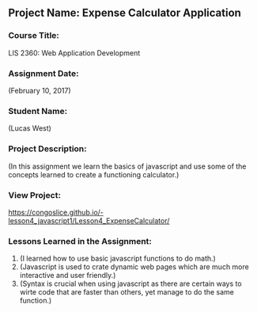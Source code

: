 ## Project Name:  Expense Calculator Application

### Course Title:
LIS 2360:  Web Application Development

### Assignment Date:  
(February 10, 2017)

### Student Name:  
(Lucas West)

### Project Description:
(In this assignment we learn the basics of javascript and use some of the concepts learned to create a functioning calculator.)

### View Project:
https://congoslice.github.io/-lesson4_javascript1/Lesson4_ExpenseCalculator/

### Lessons Learned in the Assignment:
1. (I learned how to use basic javascript functions to do math.)
2. (Javascript is used to crate dynamic web pages which are much more interactive and user friendly.)
3. (Syntax is crucial when using javascript as there are certain ways to wirte code that are faster than others, yet manage to do the same function.)
